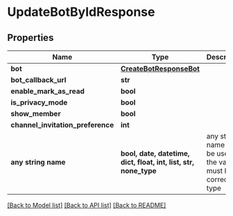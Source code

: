 # UpdateBotByIdResponse


## Properties
Name | Type | Description | Notes
------------ | ------------- | ------------- | -------------
**bot** | [**CreateBotResponseBot**](CreateBotResponseBot.md) |  | [optional] 
**bot_callback_url** | **str** |  | [optional] 
**enable_mark_as_read** | **bool** |  | [optional] 
**is_privacy_mode** | **bool** |  | [optional] 
**show_member** | **bool** |  | [optional] 
**channel_invitation_preference** | **int** |  | [optional] 
**any string name** | **bool, date, datetime, dict, float, int, list, str, none_type** | any string name can be used but the value must be the correct type | [optional]

[[Back to Model list]](../README.md#documentation-for-models) [[Back to API list]](../README.md#documentation-for-api-endpoints) [[Back to README]](../README.md)


